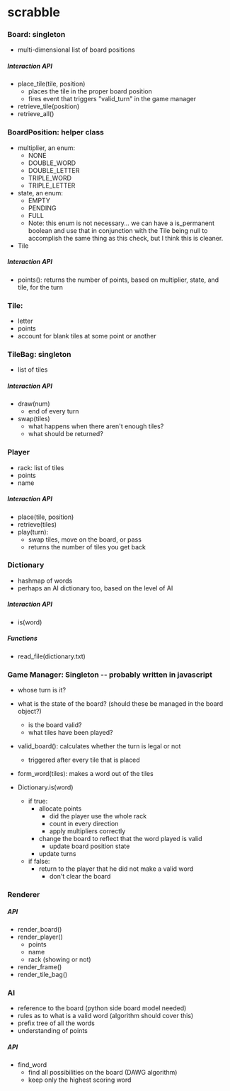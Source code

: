 scrabble
========

### Board: singleton
- multi-dimensional list of board positions

##### Interaction API
- place_tile(tile, position)
	- places the tile in the proper board position
	- fires event that triggers "valid_turn" in the game manager
- retrieve_tile(position)
- retrieve_all()


### BoardPosition: helper class
- multiplier, an enum:
	- NONE
	- DOUBLE_WORD
	- DOUBLE_LETTER
	- TRIPLE_WORD
	- TRIPLE_LETTER
- state, an enum:
	- EMPTY
	- PENDING
	- FULL
	- Note: this enum is not necessary...  we can have a is_permanent boolean and use that in conjunction with the Tile being null to accomplish the same thing as this check, but I think this is cleaner.
- Tile

##### Interaction API
- points(): returns the number of points, based on multiplier, state, and tile, for the turn


### Tile:
- letter
- points
- account for blank tiles at some point or another

### TileBag: singleton
- list of tiles

##### Interaction API
- draw(num)
	- end of every turn
- swap(tiles)
	- what happens when there aren't enough tiles?
	- what should be returned?

### Player
- rack: list of tiles
- points
- name

##### Interaction API
- place(tile, position)
- retrieve(tiles)
- play(turn):
	- swap tiles, move on the board, or pass
	- returns the number of tiles you get back


### Dictionary
- hashmap of words
- perhaps an AI dictionary too, based on the level of AI

##### Interaction API
- is(word)

##### Functions
- read_file(dictionary.txt)


### Game Manager: Singleton -- probably written in javascript
- whose turn is it?
- what is the state of the board? (should these be managed in the board object?)
	- is the board valid?
	- what tiles have been played?

- valid_board(): calculates whether the turn is legal or not
	- triggered after every tile that is placed
- form_word(tiles): makes a word out of the tiles
- Dictionary.is(word)
	- if true:
		- allocate points
			- did the player use the whole rack
			- count in every direction
			- apply multipliers correctly
		- change the board to reflect that the word played is valid
			- update board position state
		- update turns
	- if false:
		- return to the player that he did not make a valid word
			- don't clear the board


### Renderer

##### API
- render_board()
- render_player()
	- points
	- name
	- rack (showing or not)
- render_frame()
- render_tile_bag()


### AI
- reference to the board (python side board model needed)
- rules as to what is a valid word (algorithm should cover this)
- prefix tree of all the words
- understanding of points

##### API
- find_word
	- find all possibilities on the board (DAWG algorithm)
	- keep only the highest scoring word
